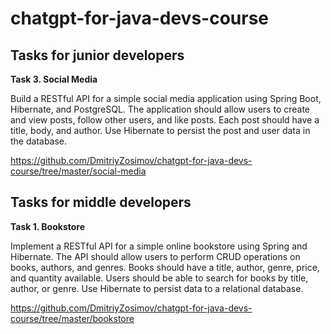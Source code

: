# chatgpt-for-java-devs-course

## Tasks for junior developers
**Task 3. Social Media**

Build a RESTful API for a simple social media application using Spring Boot, Hibernate, and PostgreSQL. The application should allow users to create and view posts, follow other users, and like posts. Each post should have a title, body, and author. Use Hibernate to persist the post and user data in the database.

https://github.com/DmitriyZosimov/chatgpt-for-java-devs-course/tree/master/social-media

## Tasks for middle developers
**Task 1. Bookstore**

Implement a RESTful API for a simple online bookstore using Spring and Hibernate. The API should allow users to perform 
CRUD operations on books, authors, and genres. Books should have a title, author, genre, price, and quantity available. 
Users should be able to search for books by title, author, or genre. Use Hibernate to persist data to a relational database.

https://github.com/DmitriyZosimov/chatgpt-for-java-devs-course/tree/master/bookstore
